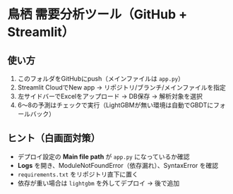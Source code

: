 # 鳥栖 需要分析ツール（GitHub + Streamlit）

## 使い方
1. このフォルダをGitHubにpush（メインファイルは `app.py`）
2. Streamlit CloudでNew app → リポジトリ/ブランチ/メインファイルを指定
3. 左サイドバーでExcelをアップロード → DB保存 → 解析対象を選択
4. 6〜8の予測はチェックで実行（LightGBMが無い環境は自動でGBDTにフォールバック）

## ヒント（白画面対策）
- デプロイ設定の **Main file path** が `app.py` になっているか確認
- **Logs** を開き、ModuleNotFoundError（依存漏れ）、SyntaxError を確認
- `requirements.txt` をリポジトリ直下に置く
- 依存が重い場合は `lightgbm` を外してデプロイ → 後で追加